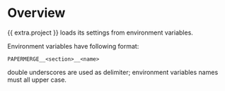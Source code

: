 # Overview

{{ extra.project }} loads its settings from environment
variables.

Environment variables have following format:

    PAPERMERGE__<section>__<name>

double underscores are used as delimiter; environment variables names must all
upper case.
